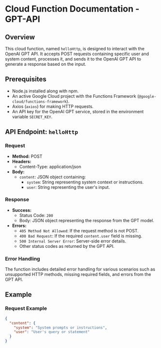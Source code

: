 # Cloud Function Documentation - GPT-API

## Overview
This cloud function, named `helloHttp`, is designed to interact with the OpenAI GPT API. It accepts POST requests containing specific user and system content, processes it, and sends it to the OpenAI GPT API to generate a response based on the input.

## Prerequisites
- Node.js installed along with npm.
- An active Google Cloud project with the Functions Framework (`@google-cloud/functions-framework`).
- Axios (`axios`) for making HTTP requests.
- An API key for the OpenAI GPT service, stored in the environment variable `SECRET_KEY`.

## API Endpoint: `helloHttp`

### Request
- **Method:** POST
- **Headers:**
  - Content-Type: application/json
- **Body:**
  - `content`: JSON object containing:
    - `system`: String representing system context or instructions.
    - `user`: String representing the user's input.

### Response
- **Success:**
  - Status Code: `200`
  - Body: JSON object representing the response from the GPT model.
- **Errors:**
  - `405 Method Not Allowed`: If the request method is not POST.
  - `400 Bad Request`: If the required `content.user` field is missing.
  - `500 Internal Server Error`: Server-side error details.
  - Other status codes as returned by the GPT API.

### Error Handling
The function includes detailed error handling for various scenarios such as unsupported HTTP methods, missing required fields, and errors from the GPT API.

## Example

### Request Example
```json
{
  "content": {
    "system": "System prompts or instructions",
    "user": "User's query or statement"
  }
}
